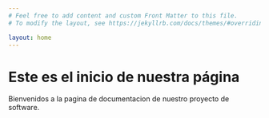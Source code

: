 ```yaml
---
# Feel free to add content and custom Front Matter to this file.
# To modify the layout, see https://jekyllrb.com/docs/themes/#overriding-theme-defaults

layout: home
---
```


<script src="https://cdnjs.cloudflare.com/ajax/libs/axios/0.21.1/axios.min.js" integrity="sha512-bZS47S7sPOxkjU/4Bt0zrhEtWx0y0CRkhEp8IckzK+ltifIIE9EMIMTuT/mEzoIMewUINruDBIR/jJnbguonqQ==" crossorigin="anonymous" referrerpolicy="no-referrer"></script>

<script async src="https://api.countapi.xyz/hit/Gestion-de-conocimiento.github.io/visits?callback=callbackName"></script>


<h1> Este es el inicio de nuestra página </h1>

<p>Bienvenidos a la pagina de documentacion de nuestro proyecto de software. </p>

<script src="{{ base.url | prepend: site.url }}/assets/js/main.js"></script>

